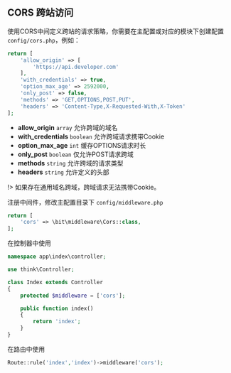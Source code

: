 ## CORS 跨站访问

使用CORS中间定义跨站的请求策略，你需要在主配置或对应的模块下创建配置 `config/cors.php`，例如：

```php
return [
    'allow_origin' => [
        'https://api.developer.com'
    ],
    'with_credentials' => true,
    'option_max_age' => 2592000,
    'only_post' => false,
    'methods' => 'GET,OPTIONS,POST,PUT',
    'headers' => 'Content-Type,X-Requested-With,X-Token'
];
```

- **allow_origin** `array` 允许跨域的域名
- **with_credentials** `boolean` 允许跨域请求携带Cookie
- **option_max_age** `int` 缓存OPTIONS请求时长
- **only_post** `boolean` 仅允许POST请求跨域
- **methods** `string` 允许跨域的请求类型
- **headers** `string` 允许定义的头部

!> 如果存在通用域名跨域，跨域请求无法携带Cookie。

注册中间件，修改主配置目录下 `config/middleware.php`

```php
return [
    'cors' => \bit\middleware\Cors::class,
];
```

在控制器中使用

```php
namespace app\index\controller;

use think\Controller;

class Index extends Controller
{
    protected $middleware = ['cors'];

    public function index()
    {
        return 'index';
    }
}
```

在路由中使用

```php
Route::rule('index','index')->middleware('cors');
```